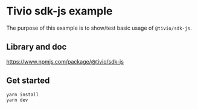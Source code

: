 # Tivio sdk-js example

The purpose of this example is to show/test basic usage of `@tivio/sdk-js`.

## Library and doc

https://www.npmjs.com/package/@tivio/sdk-js


## Get started

```bash
yarn install
yarn dev
```
